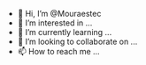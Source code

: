 - 👋 Hi, I’m @Mouraestec
- 👀 I’m interested in ...
- 🌱 I’m currently learning ...
- 💞️ I’m looking to collaborate on ...
- 📫 How to reach me ...

<!---
Mouraestec/Mouraestec is a ✨ special ✨ repository because its `README.md` (this file) appears on your GitHub profile.
You can click the Preview link to take a look at your changes.
--->
